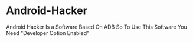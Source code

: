 # Android-Hacker
Android Hacker Is a Software Based On ADB So To Use This Software You Need "Developer Option Enabled" 
